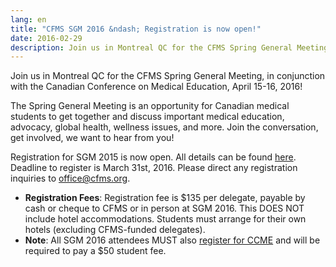 ```yaml
---
lang: en
title: "CFMS SGM 2016 &ndash; Registration is now open!"
date: 2016-02-29
description: Join us in Montreal QC for the CFMS Spring General Meeting, in conjunction with the Canadian Conference on Medical Education, April 15-16, 2016!
---
```


Join us in Montreal QC for the CFMS Spring General Meeting, in conjunction with the Canadian Conference on Medical Education, April 15-16, 2016! 

The Spring General Meeting is an opportunity for Canadian medical students to get together and discuss important medical education, advocacy, global health, wellness issues, and more. Join the conversation, get involved, we want to hear from you!

Registration for SGM 2015 is now open. All details can be found [here](/meetings/sgm-2016-montreal.html). Deadline to register is March 31st, 2016. Please direct any registration inquiries to [office@cfms.org](mailto:office@cfms.org). 

- **Registration Fees**: Registration fee is $135 per delegate, payable by cash or cheque to CFMS or in person at SGM 2016. This DOES NOT include hotel accommodations. Students must arrange for their own hotels (excluding CFMS-funded delegates).
- **Note**: All SGM 2016 attendees MUST also [register for CCME](https://ers.snapuptickets.com/ers/online-registration-landing.cfm?event=1490&lan=eng) and will be required to pay a $50 student fee.